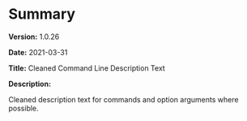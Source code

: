 # Summary

**Version:** 1.0.26

**Date:** 2021-03-31

**Title:** Cleaned Command Line Description Text

**Description:**

Cleaned description text for commands and option arguments
where possible.